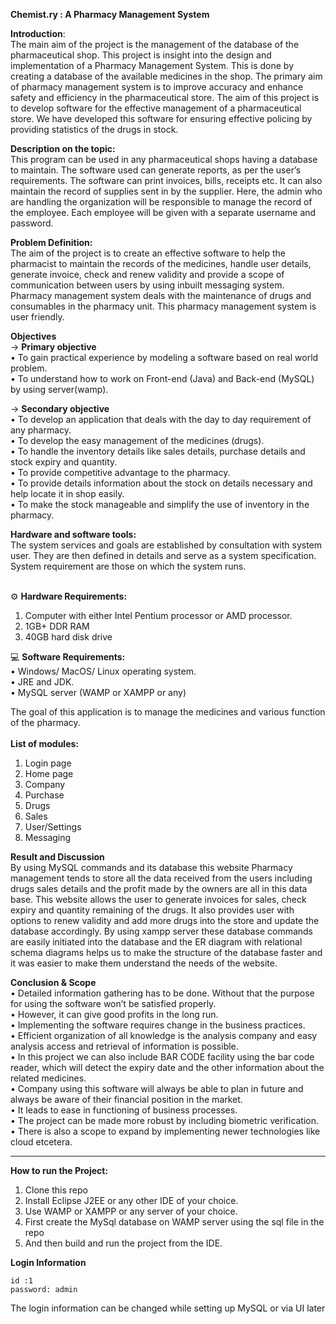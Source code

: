 **Chemist.ry : A Pharmacy Management System**

**Introduction**: <br>
The main aim of the project is the management of the database of the pharmaceutical shop. This project is insight into the design and implementation of a Pharmacy Management System. This is done by creating a database of the available medicines in the shop. The primary aim of pharmacy management system is to improve accuracy and enhance safety and efficiency in the pharmaceutical store. The aim of this project is to develop software for the effective management of a pharmaceutical store. We have developed this software for ensuring effective policing by providing statistics of the drugs in stock. 

**Description on the topic:** <br>
This program can be used in any pharmaceutical shops having a database to maintain. The software used can generate reports, as per the user’s requirements. The software can print invoices, bills, receipts etc. It can also maintain the record of supplies sent in by the supplier. Here, the admin who are handling the organization will be responsible to manage the record of the employee. Each employee will be given with a separate username and password.

**Problem Definition:**<br>
The aim of the project is to create an effective software to help the pharmacist to maintain the records of the medicines, handle user details, generate invoice, check and renew validity and provide a scope of communication between users by using inbuilt messaging system. Pharmacy management system deals with the maintenance of drugs and consumables in the pharmacy unit. This pharmacy management system is user friendly.

**Objectives**<br>
-> **Primary objective**<br>
• To gain practical experience by modeling a software based on real world problem. <br>
• To understand how to work on Front-end (Java) and Back-end (MySQL) by using server(wamp).

-> **Secondary objective** <br>
• To develop an application that deals with the day to day requirement of any pharmacy.<br>
• To develop the easy management of the medicines (drugs). <br>
• To handle the inventory details like sales details, purchase details and stock expiry and quantity.<br>
• To provide competitive advantage to the pharmacy.<br>
• To provide details information about the stock on details necessary and help locate it in shop easily. <br>
• To make the stock manageable and simplify the use of inventory in the pharmacy.<br>

**Hardware and software tools:**<br>
The system services and goals are established by consultation with system user. They are then defined in details and serve as a system specification. System requirement are those on which the system runs.<br><br>

⚙️	**Hardware Requirements:**<br>
1. Computer with either Intel Pentium processor or AMD processor.<br>
2. 1GB+ DDR RAM<br>
3. 40GB hard disk drive<br>


💻	**Software Requirements:**<br>
•  Windows/ MacOS/ Linux operating system.<br>
•	JRE and JDK.<br>
•	MySQL server (WAMP or XAMPP or any)<br>

The goal of this application is to manage the medicines and various function of the pharmacy. <br><br>
**List of modules:**<br>
1. Login page<br>
2. Home page<br>
3. Company<br>
4.	Purchase<br>
5.	Drugs<br>
6.	Sales<br>
7.	User/Settings<br>
8.	Messaging<br>


**Result and Discussion**<br>
By using MySQL commands and its database this website Pharmacy management tends to store all the data received from the users including drugs sales details and the profit made by the owners are all in this data base. This website allows the user to generate invoices for sales, check expiry and quantity remaining of the drugs. It also provides user with options to renew validity and add more drugs into the store and update the database accordingly. By using xampp server these database commands are easily initiated into the database and the ER diagram with relational schema diagrams helps us to make the structure of the database faster and it was easier to make them understand the needs of the website.<br>

**Conclusion & Scope**<br>
•	Detailed information gathering has to be done. Without that the purpose for using the software won’t be satisfied properly.<br>
•	However, it can give good profits in the long run.<br>
•	Implementing the software requires change in the business practices.<br>
•	Efficient organization of all knowledge is the analysis company and easy analysis access and retrieval of information is possible.<br>
•	In this project we can also include BAR CODE facility using the bar code reader, which will detect the expiry date and the other information about the related medicines.<br>
•	Company using this software will always be able to plan in future and always be aware of their financial position in the market. <br>
•	It leads to ease in functioning of business processes.<br>
•	The project can be made more robust by including biometric verification.<br>
•	There is also a scope to expand by implementing newer technologies like cloud etcetera. <br>

---------------------------------------------------------------------------------------------------------------------------------------

**How to run the Project:**
1. Clone this repo 
2. Install Eclipse J2EE or any other IDE of your choice.
3. Use WAMP or XAMPP or any server of your choice.
4. First create the MySql database on WAMP server using the sql file in the repo
5. And then build and run the project from the IDE. 

**Login Information** <br>
 ```
 id :1
 password: admin 
 ```
The login information can be changed while setting up MySQL or via UI later
 
